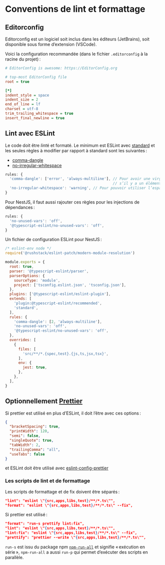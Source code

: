 # Conventions de lint et formattage

## Editorconfig

Editorconfig est un logiciel soit inclus dans les éditeurs (JetBrains), soit disponible sous forme d’extension (VSCode).

Voici la configuration recommandée (dans le fichier `.editorconfig` à la racine du projet) :

```ini
# EditorConfig is awesome: https://EditorConfig.org

# top-most EditorConfig file
root = true

[*]
indent_style = space
indent_size = 2
end_of_line = lf
charset = utf-8
trim_trailing_whitespace = true
insert_final_newline = true

```

## Lint avec ESLint

Le code doit être *lint*é et formaté. Le minimum est ESLint avec [standard](https://standardjs.com/) et les seules règles à modifier par rapport à standard sont les suivantes :

- [comma-dangle](https://eslint.org/docs/latest/rules/comma-dangle)
- [no-irregular-whitespace](https://eslint.org/docs/latest/rules/no-irregular-whitespace)

```javascript
rules: {
  'comma-dangle': ['error', 'always-multiline'], // Pour avoir une virgule au dernier élément des listes
                                                 // s’il y a un élément par ligne
  'no-irregular-whitespace': 'warning', // Pour pouvoir utiliser l’espace fine insécable devant les signes : ; ? et !
}
```

Pour NestJS, il faut aussi rajouter ces règles pour les injections de dépendances :

```javascript
rules: {
  'no-unused-vars': 'off',
  '@typescript-eslint/no-unused-vars': 'off',
}
```

Un fichier de configuration ESLint pour NestJS :

```javascript
/* eslint-env node */
require('@rushstack/eslint-patch/modern-module-resolution')

module.exports = {
  root: true,
  parser: '@typescript-eslint/parser',
  parserOptions: {
    sourceType: 'module',
    project: ['tsconfig.eslint.json', 'tsconfig.json'],
  },
  plugins: ['@typescript-eslint/eslint-plugin'],
  extends: [
    'plugin:@typescript-eslint/recommended',
    'standard',
  ],
  rules: {
    'comma-dangle': [2, 'always-multiline'],
    'no-unused-vars': 'off',
    '@typescript-eslint/no-unused-vars': 'off',
  },
  overrides: [
    {
      files: [
        'src/**/*.{spec,test}.{js,ts,jsx,tsx}',
      ],
      env: {
        jest: true,
      },
    },
  ],
}
```

## Optionnellement [Prettier](https://prettier.io/)

Si prettier est utilisé en plus d’ESLint, il doit l’être avec ces options :

```json
{
  "bracketSpacing": true,
  "printWidth": 120,
  "semi": false,
  "singleQuote": true,
  "tabWidth": 2,
  "trailingComma": "all",
  "useTabs": false
}
```

et ESLint doit être utilisé avec [eslint-config-prettier](https://github.com/prettier/eslint-config-prettier)

### Les scripts de lint et de formattage

Les scripts de formattage et de fix doivent être séparés :

```json
"lint": "eslint \"{src,apps,libs,test}/**/*.ts\"",
"format": "eslint \"{src,apps,libs,test}/**/*.ts\" --fix",
```

Si prettier est utilisé :

```json
"format": "run-s prettify lint:fix",
"lint": "eslint \"{src,apps,libs,test}/**/*.ts\"",
"lint:fix": "eslint \"{src,apps,libs,test}/**/*.ts\" --fix",
"prettify": "prettier --write \"{src,apps,libs,test}/**/*.ts\"",
```

`run-s` est issu du package npm [`npm-run-all`](https://github.com/mysticatea/npm-run-all) et signifie « exécution en série », `npm-run-all` a aussi `run-p` qui permet d’exécuter des scripts en parallèle.
